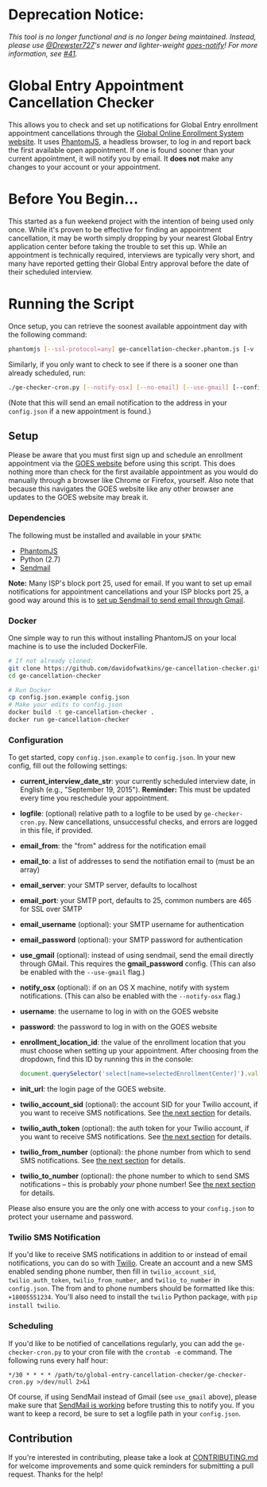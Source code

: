 
# Deprecation Notice:

_This tool is no longer functional and is no longer being maintained. Instead, please use [@Drewster727](https://github.com/Drewster727)'s newer and lighter-weight [goes-notify](https://github.com/Drewster727/goes-notify)! For more information, see [#41](https://github.com/davidofwatkins/ge-cancellation-checker/issues/41)._

# Global Entry Appointment Cancellation Checker #

This allows you to check and set up notifications for Global Entry enrollment appointment cancellations through the [Global Online Enrollment System website](https://goes-app.cbp.dhs.gov/). It uses [PhantomJS](http://phantomjs.org/), a headless browser, to log in and report back the first available open appointment. If one is found sooner than your current appointment, it will notify you by email. It **does not** make any changes to your account or your appointment.

# Before You Begin...

This started as a fun weekend project with the intention of being used only once. While it's proven to be effective for finding an appointment cancellation, it may be worth simply dropping by your nearest Global Entry application center before taking the trouble to set this up. While an appointment is technically required, interviews are typically very short, and many have reported getting their Global Entry approval before the date of their scheduled interview.

# Running the Script

Once setup, you can retrieve the soonest available appointment day with the following command:

```bash
phantomjs [--ssl-protocol=any] ge-cancellation-checker.phantom.js [-v | --verbose]
```

Similarly, if you only want to check to see if there is a sooner one than already scheduled, run:

```bash
./ge-checker-cron.py [--notify-osx] [--no-email] [--use-gmail] [--config CONFIGFILE]
```

(Note that this will send an email notification to the address in your `config.json` if a new appointment is found.)

## Setup ##

Please be aware that you must first sign up and schedule an enrollment appointment via the [GOES website](https://goes-app.cbp.dhs.gov/) before using this script. This does nothing more than check for the first available appointment as you would do manually through a browser like Chrome or Firefox, yourself. Also note that because this navigates the GOES website like any other browser ane updates to the GOES website may break it.

### Dependencies ###

The following must be installed and available in your `$PATH`:

* [PhantomJS](http://phantomjs.org/)
* Python (2.7)
* [Sendmail](http://en.wikipedia.org/wiki/Sendmail)

**Note:** Many ISP's block port 25, used for email. If you want to set up email notifications for appointment cancellations and your ISP blocks port 25, a good way around this is to [set up Sendmail to send email through Gmail](http://linuxconfig.org/configuring-gmail-as-sendmail-email-relay).

### Docker ###

One simple way to run this without installing PhantomJS on your local machine is to use the included DockerFile.

```bash
# If not already cloned:
git clone https://github.com/davidofwatkins/ge-cancellation-checker.git
cd ge-cancellation-checker

# Run Docker
cp config.json.example config.json
# Make your edits to config.json
docker build -t ge-cancellation-checker .
docker run ge-cancellation-checker
```

### Configuration ###

To get started, copy `config.json.example` to `config.json`. In your new config, fill out the following settings:

* **current_interview_date_str**: your currently scheduled interview date, in English (e.g., "September 19, 2015"). **Reminder:** This must be updated every time you reschedule your appointment.

* **logfile**: (optional) relative path to a logfile to be used by `ge-checker-cron.py`. New cancellations, unsuccessful checks, and errors are logged in this file, if provided.

* **email_from**: the "from" address for the notification email

* **email_to**: a list of addresses to send the notifiation email to (must be an array)

* **email_server**: your SMTP server, defaults to localhost

* **email_port**: your SMTP port, defaults to 25, common numbers are 465 for SSL over SMTP

* **email_username** (optional): your SMTP username for authentication 

* **email_password** (optional): your SMTP password for authentication

* **use_gmail** (optional): instead of using sendmail, send the email directly through GMail. This requires the **gmail_password** config. (This can also be enabled with the `--use-gmail` flag.)

* **notify_osx** (optional): if on an OS X machine, notify with system notifications. (This can also be enabled with the `--notify-osx` flag.)

* **username**: the username to log in with on the GOES website

* **password**: the password to log in with on the GOES website

* **enrollment_location_id**: the value of the enrollment location that you must choose when setting up your appointment. After choosing from the dropdown, find this ID by running this in the console:

    ```js
    document.querySelector('select[name=selectedEnrollmentCenter]').value
    ```

* **init_url**: the login page of the GOES website.

* **twilio_account_sid** (optional): the account SID for your Twilio account, if you want to receive SMS notifications. See [the next section](#twilio-sms-notification) for details.

* **twilio_auth_token** (optional): the auth token for your Twilio account, if you want to receive SMS notifications. See [the next section](#twilio-sms-notification) for details.

* **twilio_from_number** (optional): the phone number from which to send SMS notifications. See [the next section](#twilio-sms-notification) for details.

* **twilio_to_number** (optional): the phone number to which to send SMS notifications – this is probably *your* phone number! See [the next section](#twilio-sms-notification) for details.

Please also ensure you are the only one with access to your `config.json` to protect your username and password.

### Twilio SMS Notification ###

If you'd like to receive SMS notifications in addition to or instead of email notifications, you can do so with [Twilio](https://twilio.com). Create an account and a new SMS enabled sending phone number, then fill in `twilio_account_sid`, `twilio_auth_token`, `twilio_from_number`, and `twilio_to_number` in `config.json`. The from and to phone numbers should be formatted like this: `+18005551234`. You'll also need to install the `twilio` Python package, with `pip install twilio`.

### Scheduling ###

If you'd like to be notified of cancellations regularly, you can add the `ge-checker-cron.py` to your cron file with the `crontab -e` command. The following runs every half hour:

```
*/30 * * * * /path/to/global-entry-cancellation-checker/ge-checker-cron.py >/dev/null 2>&1
```

Of course, if using SendMail instead of Gmail (see `use_gmail` above), please make sure that [SendMail is working](http://smallbusiness.chron.com/check-sendmail-working-not-linux-49904.html) before trusting this to notify you. If you want to keep a record, be sure to set a logfile path in your `config.json`.

## Contribution ##

If you're interested in contributing, please take a look at [CONTRIBUTING.md](CONTRIBUTING.md) for welcome improvements and some quick reminders for submitting a pull request. Thanks for the help!
